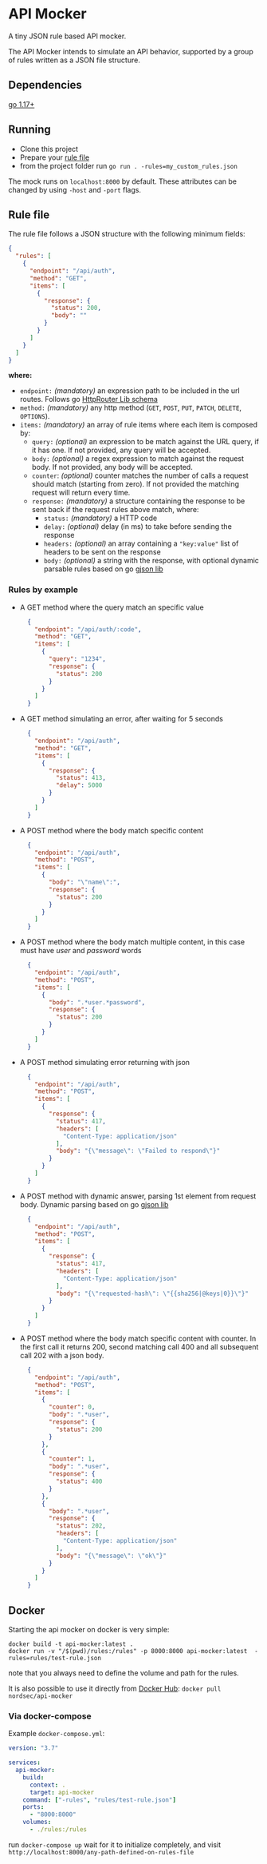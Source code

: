 # API Mocker
A tiny JSON rule based API mocker.

The API Mocker intends to simulate an API behavior, supported by a group of rules written as a JSON file structure.

## Dependencies
  [go 1.17+](https://golang.org/doc/install)

## Running
  - Clone this project
  - Prepare your [rule file](#rule-file)
  - from the project folder run `go run . -rules=my_custom_rules.json`

The mock runs on `localhost:8000` by default. These attributes can be changed by using `-host` and `-port` flags.

## Rule file
  The rule file follows a JSON structure with the following minimum fields:
  ```json
  {
    "rules": [
      {
        "endpoint": "/api/auth",
        "method": "GET",
        "items": [
          {
            "response": {
              "status": 200,
              "body": ""
            }
          }
        ]
      }
    ]
  }
  ```

  **where:**
  - `endpoint:` *(mandatory)* an expression path to be included in the url routes. Follows go [HttpRouter Lib schema](https://github.com/julienschmidt/httprouter)
  - `method:` *(mandatory)* any http method (`GET`, `POST`, `PUT`, `PATCH`, `DELETE`, `OPTIONS`).
  - `items:` *(mandatory)* an array of rule items where each item is composed by:
    - `query:` *(optional)* an expression to be match against the URL query, if it has one. If not provided, any query will be accepted.
    - `body:` *(optional)* a regex expression to match against the request body. If not provided, any body will be accepted.
    - `counter`: *(optional)* counter matches the number of calls a request should match (starting from zero). If not provided the matching request will return every time.
    - `response:` *(mandatory)* a structure containing the response to be sent back if the request rules above match, where:
      - `status:` *(mandatory)* a HTTP code
      - `delay:` *(optional)* delay (in ms) to take before sending the response
      - `headers:` *(optional)* an array containing a `"key:value"` list of headers to be sent on the response
      - `body:` *(optional)* a string with the response, with optional dynamic parsable rules based on go [gjson lib](https://github.com/tidwall/gjson)

### Rules by example
  - A GET method where the query match an specific value
    ```JSON
      {
        "endpoint": "/api/auth/:code",
        "method": "GET",
        "items": [
          {
            "query": "1234",
            "response": {
              "status": 200
            }
          }
        ]
      }
    ```
  - A GET method simulating an error, after waiting for 5 seconds
    ```JSON
      {
        "endpoint": "/api/auth",
        "method": "GET",
        "items": [
          {
            "response": {
              "status": 413,
              "delay": 5000
            }
          }
        ]
      }
    ```
  - A POST method where the body match specific content
    ```JSON
      {
        "endpoint": "/api/auth",
        "method": "POST",
        "items": [
          {
            "body": "\"name\":",
            "response": {
              "status": 200
            }
          }
        ]
      }
    ```
  - A POST method where the body match multiple content, in this case must have *user* and *password* words
    ```JSON
      {
        "endpoint": "/api/auth",
        "method": "POST",
        "items": [
          {
            "body": ".*user.*password",
            "response": {
              "status": 200
            }
          }
        ]
      }
    ```
  - A POST method simulating error returning with json
    ```JSON
      {
        "endpoint": "/api/auth",
        "method": "POST",
        "items": [
          {
            "response": {
              "status": 417,
              "headers": [
                "Content-Type: application/json"
              ],
              "body": "{\"message\": \"Failed to respond\"}"
            }
          }
        ]
      }
    ```
  - A POST method with dynamic answer, parsing 1st element from request body. Dynamic parsing based on go [gjson lib](https://github.com/tidwall/gjson)
    ```JSON
      {
        "endpoint": "/api/auth",
        "method": "POST",
        "items": [
          {
            "response": {
              "status": 417,
              "headers": [
                "Content-Type: application/json"
              ],
              "body": "{\"requested-hash\": \"{{sha256|@keys|0}}\"}"
            }
          }
        ]
      }
    ```
  - A POST method where the body match specific content with counter. In the first call it returns 200, second matching call 400 and all subsequent call 202 with a json body.
    ```JSON
      {
        "endpoint": "/api/auth",
        "method": "POST",
        "items": [
          {
            "counter": 0,
            "body": ".*user",
            "response": {
              "status": 200
            }
          },
          {
            "counter": 1,
            "body": ".*user",
            "response": {
              "status": 400
            }
          },
          {
            "body": ".*user",
            "response": {
              "status": 202,
              "headers": [
                "Content-Type: application/json"
              ],
              "body": "{\"message\": \"ok\"}"
            }
          }
        ]
      }
    ```
## Docker
Starting the api mocker on docker is very simple:
```
docker build -t api-mocker:latest .
docker run -v "/$(pwd)/rules:/rules" -p 8000:8000 api-mocker:latest  -rules=rules/test-rule.json
```
note that you always need to define the volume and path for the rules.

It is also possible to use it directly from [Docker Hub](https://hub.docker.com/r/nordsec/api-mocker):
`docker pull nordsec/api-mocker`

### Via docker-compose

Example ```docker-compose.yml```:

```yaml
version: "3.7"

services:
  api-mocker:
    build:
      context: .
      target: api-mocker
    command: ["-rules", "rules/test-rule.json"]
    ports:
      - "8000:8000"
    volumes:
      - ./rules:/rules
```

run ```docker-compose up``` wait for it to initialize completely, and visit ```http://localhost:8000/any-path-defined-on-rules-file```
